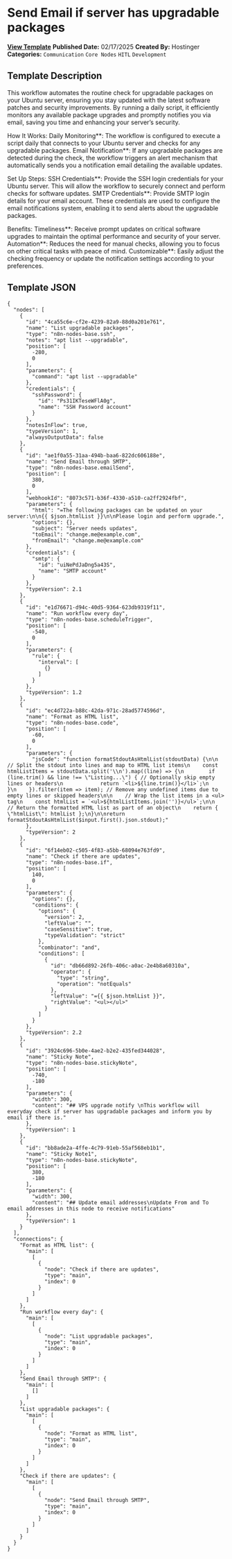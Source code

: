 # Send Email if server has upgradable packages

**[View Template](https://n8n.io/workflows/2925-/)**  **Published Date:** 02/17/2025  **Created By:** Hostinger  **Categories:** `Communication` `Core Nodes` `HITL` `Development`  

## Template Description

This workflow automates the routine check for upgradable packages on your Ubuntu server, ensuring you stay updated with the latest software patches and security improvements. By running a daily script, it efficiently monitors any available package upgrades and promptly notifies you via email, saving you time and enhancing your server’s security.

How It Works:
Daily Monitoring**: The workflow is configured to execute a script daily that connects to your Ubuntu server and checks for any upgradable packages.
Email Notification**: If any upgradable packages are detected during the check, the workflow triggers an alert mechanism that automatically sends you a notification email detailing the available updates.

Set Up Steps:
SSH Credentials**: Provide the SSH login credentials for your Ubuntu server. This will allow the workflow to securely connect and perform checks for software updates.
SMTP Credentials**: Provide SMTP login details for your email account. These credentials are used to configure the email notifications system, enabling it to send alerts about the upgradable packages.

Benefits:
Timeliness**: Receive prompt updates on critical software upgrades to maintain the optimal performance and security of your server.
Automation**: Reduces the need for manual checks, allowing you to focus on other critical tasks with peace of mind.
Customizable**: Easily adjust the checking frequency or update the notification settings according to your preferences.

## Template JSON

```
{
  "nodes": [
    {
      "id": "4ca55c6e-cf2e-4239-82a9-88d0a201e761",
      "name": "List upgradable packages",
      "type": "n8n-nodes-base.ssh",
      "notes": "apt list --upgradable",
      "position": [
        -280,
        0
      ],
      "parameters": {
        "command": "apt list --upgradable"
      },
      "credentials": {
        "sshPassword": {
          "id": "Ps31IKTeseWFlA0g",
          "name": "SSH Password account"
        }
      },
      "notesInFlow": true,
      "typeVersion": 1,
      "alwaysOutputData": false
    },
    {
      "id": "ae1f0a55-31aa-494b-baa6-822dc606188e",
      "name": "Send Email through SMTP",
      "type": "n8n-nodes-base.emailSend",
      "position": [
        380,
        0
      ],
      "webhookId": "8073c571-b36f-4330-a510-ca2ff2924fbf",
      "parameters": {
        "html": "=The following packages can be updated on your server:\n\n{{ $json.htmlList }}\n\nPlease login and perform upgrade.",
        "options": {},
        "subject": "Server needs updates",
        "toEmail": "change.me@example.com",
        "fromEmail": "change.me@example.com"
      },
      "credentials": {
        "smtp": {
          "id": "uiNePdJaDng5a43S",
          "name": "SMTP account"
        }
      },
      "typeVersion": 2.1
    },
    {
      "id": "e1d76671-d94c-40d5-9364-623db9319f11",
      "name": "Run workflow every day",
      "type": "n8n-nodes-base.scheduleTrigger",
      "position": [
        -540,
        0
      ],
      "parameters": {
        "rule": {
          "interval": [
            {}
          ]
        }
      },
      "typeVersion": 1.2
    },
    {
      "id": "ec4d722a-b88c-42da-971c-28ad5774596d",
      "name": "Format as HTML list",
      "type": "n8n-nodes-base.code",
      "position": [
        -60,
        0
      ],
      "parameters": {
        "jsCode": "function formatStdoutAsHtmlList(stdoutData) {\n\n    // Split the stdout into lines and map to HTML list items\n    const htmlListItems = stdoutData.split('\\n').map((line) => {\n        if (line.trim() && line !== \"Listing...\") { // Optionally skip empty lines or headers\n            return `<li>${line.trim()}</li>`;\n        }\n    }).filter(item => item); // Remove any undefined items due to empty lines or skipped headers\n\n    // Wrap the list items in a <ul> tag\n    const htmlList = `<ul>${htmlListItems.join('')}</ul>`;\n\n    // Return the formatted HTML list as part of an object\n    return { \"htmlList\": htmlList };\n}\n\nreturn formatStdoutAsHtmlList($input.first().json.stdout);"
      },
      "typeVersion": 2
    },
    {
      "id": "6f14eb02-c505-4f83-a5bb-68094e763fd9",
      "name": "Check if there are updates",
      "type": "n8n-nodes-base.if",
      "position": [
        140,
        0
      ],
      "parameters": {
        "options": {},
        "conditions": {
          "options": {
            "version": 2,
            "leftValue": "",
            "caseSensitive": true,
            "typeValidation": "strict"
          },
          "combinator": "and",
          "conditions": [
            {
              "id": "db66d892-26fb-406c-a0ac-2e4b8a60310a",
              "operator": {
                "type": "string",
                "operation": "notEquals"
              },
              "leftValue": "={{ $json.htmlList }}",
              "rightValue": "<ul></ul>"
            }
          ]
        }
      },
      "typeVersion": 2.2
    },
    {
      "id": "3924c696-5b0e-4ae2-b2e2-435fed344028",
      "name": "Sticky Note",
      "type": "n8n-nodes-base.stickyNote",
      "position": [
        -740,
        -180
      ],
      "parameters": {
        "width": 300,
        "content": "## VPS upgrade notify \nThis workflow will everyday check if server has upgradable packages and inform you by email if there is."
      },
      "typeVersion": 1
    },
    {
      "id": "bb8ade2a-4ffe-4c79-91eb-55af568eb1b1",
      "name": "Sticky Note1",
      "type": "n8n-nodes-base.stickyNote",
      "position": [
        380,
        -180
      ],
      "parameters": {
        "width": 300,
        "content": "## Update email addresses\nUpdate From and To email addresses in this node to receive notifications"
      },
      "typeVersion": 1
    }
  ],
  "connections": {
    "Format as HTML list": {
      "main": [
        [
          {
            "node": "Check if there are updates",
            "type": "main",
            "index": 0
          }
        ]
      ]
    },
    "Run workflow every day": {
      "main": [
        [
          {
            "node": "List upgradable packages",
            "type": "main",
            "index": 0
          }
        ]
      ]
    },
    "Send Email through SMTP": {
      "main": [
        []
      ]
    },
    "List upgradable packages": {
      "main": [
        [
          {
            "node": "Format as HTML list",
            "type": "main",
            "index": 0
          }
        ]
      ]
    },
    "Check if there are updates": {
      "main": [
        [
          {
            "node": "Send Email through SMTP",
            "type": "main",
            "index": 0
          }
        ]
      ]
    }
  }
}
```
